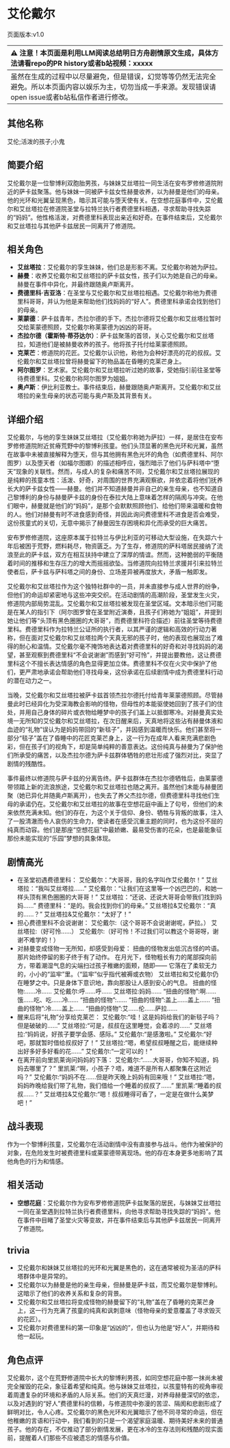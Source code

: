 # 艾伦戴尔
页面版本:v1.0
 

| :warning: 注意！本页面是利用LLM阅读总结明日方舟剧情原文生成，具体方法请看repo的PR history或者b站视频：xxxxx           |
|:----------------------------|
| 虽然在生成的过程中以尽量避免，但是错误，幻觉等等仍然无法完全避免。所以本页面内容以娱乐为主，切勿当成一手来源。发现错误请open issue或者b站私信作者进行修改。|



## 其他名称
艾伦;活泼的孩子;小鬼
## 简要介绍
艾伦戴尔是一位黎博利双胞胎男孩，与妹妹艾丝塔拉一同生活在安布罗修修道院附近的萨卡兹聚落。他与妹妹一同被萨卡兹女性赫曼收养，以为赫曼是他们的母亲。他的光环和光翼呈现黑色，暗示其可能与堕天使有关。在空想花庭事件中，艾伦戴尔和艾丝塔拉在修道院圣堂与拉特兰执行者费德里科相遇，寻求帮助寻找失踪的“妈妈”。他性格活泼，对费德里科表现出亲近和好奇。在事件结束后，艾伦戴尔和艾丝塔拉与其他萨卡兹居民一同离开了修道院。
## 相关角色
-   **艾丝塔拉**：艾伦戴尔的孪生妹妹，他们总是形影不离。艾伦戴尔称她为萨拉。
-   **赫曼**：收养艾伦戴尔和艾丝塔拉的萨卡兹女性，孩子们以为她是自己的母亲。赫曼在事件中异化，并最终跟随奥卢斯离开。
-   **费德里科·吉亚洛**：在圣堂与艾伦戴尔和艾丝塔拉相遇。艾伦戴尔称他为费德里科哥哥，并认为他是来帮助他们找妈妈的“好人”。费德里科承诺会找到他们的母亲。
-   **莱蒙德**：萨卡兹青年，杰拉尔德的手下。杰拉尔德将艾伦戴尔和艾丝塔拉暂时交给莱蒙德照顾，艾伦戴尔称莱蒙德为凶凶的哥哥。
-   **杰拉尔德（霍斯特·蒂芬达尔）**：萨卡兹聚落的首领，关心艾伦戴尔和艾丝塔拉，知道他们是被赫曼收养的孩子。他将孩子托付给莱蒙德照顾。
-   **克莱芒**：修道院的花匠。艾伦戴尔认识他，称他为会种好漂亮的花的叔叔。艾伦戴尔和艾丝塔拉曾将赫曼留下的物品盖在昏睡的克莱芒身上。
-   **阿尔图罗**：艺术家。艾伦戴尔和艾丝塔拉听过她的故事，受她指引前往圣堂等待费德里科。艾伦戴尔称阿尔图罗为姐姐。
-   **奥卢斯**：伊比利亚教士。事件结束后，赫曼跟随奥卢斯离开。艾伦戴尔和艾丝塔拉的亲生母亲的状态可能与奥卢斯及其背景有关。
## 详细介绍
艾伦戴尔，与他的孪生妹妹艾丝塔拉（艾伦戴尔称她为萨拉）一样，是居住在安布罗修修道院附近贫瘠荒野中的黎博利孩童。他们头顶显著的黑色光环和光翼，虽然在故事中未被直接解释为堕天，但与其他拥有黑色光环的角色（如费德里科、阿尔图罗）以及堕天者（如福尔图娜）的描述相呼应，强烈暗示了他们与萨科塔中“堕天”现象的关联性。然而，与成人的复杂和痛苦不同，艾伦戴尔和艾丝塔拉展现的是纯粹的孩童本性：活泼、好奇，对周围的世界充满观察欲，并依恋着将他们抚养长大的萨卡兹女性——赫曼。他们并不知道赫曼并非自己的亲生母亲，也不知道自己黎博利的身份与赫曼萨卡兹的身份在泰拉大陆上意味着怎样的隔阂与冲突。在他们眼中，赫曼就是他们的“妈妈”，是那个会默默照顾他们、给他们带来温暖和食物的人。他们对赫曼有时不进食感到奇怪，并因此询问费德里科不进食是否会难受，这份孩童式的关切，无意中揭示了赫曼因生存困境和异化而承受的巨大痛苦。

安布罗修修道院，这座原本属于拉特兰与伊比利亚的可移动大型设施，在失踪六十年后被困于荒野，燃料耗尽，物资匮乏。为了生存，修道院的萨科塔居民接纳了流浪至此的萨卡兹，双方在相互扶持中建立了深厚的情谊。然而，这种脆弱的平衡随着时间的推移和生存压力的增大而摇摇欲坠。当修道院向拉特兰求援并引来拉特兰使者后，萨卡兹与萨科塔之间的身份、立场差异被再度放大，矛盾一触即发。

艾伦戴尔和艾丝塔拉作为这个独特社群中的一员，并未直接参与成人世界的纷争，但他们的命运却紧密地与这些冲突交织。在活动剧情的高潮阶段，圣堂发生火灾，修道院内部局势混乱。艾伦戴尔和艾丝塔拉被发现在圣堂区域。文本暗示他们可能是在某人的指引下（阿尔图罗曾在圣堂附近演奏，且孩子们称她为“姐姐”，并提到她让他们等“头顶有黑色圈圈的大哥哥”，而费德里科符合描述）前往圣堂等待费德里科。费德里科作为拉特兰公证所的执行者，以其严谨的逻辑和高效的行动力著称，但在面对艾伦戴尔和艾丝塔拉两个天真无邪的孩子时，他的表现也展现出了难得的耐心和温情。艾伦戴尔毫不掩饰地表达着对费德里科的好奇和对寻找妈妈的渴望，甚至观察到费德里科“不会说谢谢”而感到“好可怜”，并提出要教他，这让费德里科这个不擅长表达情感的角色显得更加立体。费德里科不仅在火灾中保护了他们，更严肃地承诺会帮助他们寻找母亲，这份承诺在后续剧情中成为费德里科行动的潜在动力之一。

当晚，艾伦戴尔和艾丝塔拉被萨卡兹首领杰拉尔德托付给青年莱蒙德照顾。尽管赫曼此时已经异化为受深海教会影响的怪物，但母性的本能驱使她回到了孩子们的住处，并用自己身体的碎片或衣物给睡梦中的孩子们盖上以抵御寒冷。对赫曼真实处境一无所知的艾伦戴尔和艾丝塔拉，在次日醒来后，天真地将这些沾有赫曼体液和血迹的“礼物”误认为是妈妈带回的“新毯子”，并因感到温暖而快乐。他们甚至将一部分“毯子”盖在了昏睡中的花匠克莱芒身上，这一行为在成年人看来充满悲剧色彩，但在孩子们的视角下，却是简单纯粹的善意表达。这份纯真与赫曼为了保护他们所承受的痛苦，以及杰拉尔德为萨卡兹群体牺牲的悲壮形成了强烈对比，突显了剧情的残酷性。

事件最终以修道院与萨卡兹的分离告终。萨卡兹群体在杰拉尔德牺牲后，由莱蒙德带领踏上新的流浪旅途，艾伦戴尔和艾丝塔拉也随之离开。虽然他们未能与赫曼团聚（她已异化并随奥卢斯离开），也失去了养父杰拉尔德，但费德里科寻找他们生母的承诺仍在。艾伦戴尔和艾丝塔拉的故事在空想花庭中画上了句号，但他们的未来依然充满未知。他们的存在，为这个关于信仰、身份、牺牲与背叛的故事，注入了一股清澈而令人哀伤的生命力，使读者在感受沉重主题的同时，也为这份不屈的纯真而动容。他们是那座“空想花庭”中最娇嫩、最易受伤害的花朵，也是最能象征那份未能实现的“乐园”梦想的具象体现。
## 剧情高光
- 在圣堂初遇费德里科：
艾伦戴尔：“大哥哥，我的名字叫作艾伦戴尔！”
艾丝塔拉：“我叫艾丝塔拉......”
艾伦戴尔：“让我们在这里等一个凶巴巴的，和她一样头顶有黑色圈圈的大哥哥！”
艾丝塔拉：“还说、还说大哥哥会带我们找到妈妈......”
费德里科：“是的。我会找到你们的母亲。”
艾丝塔拉&艾伦戴尔：“真的......？”
艾丝塔拉&艾伦戴尔：“太好了！”
- 担心费德里科不会说谢谢：
艾伦戴尔:（这个哥哥不会说谢谢呢，萨拉。）
艾丝塔拉:（好可怜......）
艾伦戴尔:（好可怜！不过我们可以教这个哥哥呀，谢谢不难学的！）
- 对赫曼变成怪物一无所知，却感受到母爱：
扭曲的怪物发出低沉古怪的吟语。
那片始终停留的影子终于有了动作。
在月光下，怪物粗长有力的尾部探向前方，带着潮湿气息的尖端扫过孩子稚嫩的面颊，随即——
它落在了柔软无力的，小小的“监牢”里。（“监牢”似乎指代被褥或衣物）
艾丝塔拉和艾伦戴尔仍在睡梦之中。只是身体下意识地，靠向那股让人感到安心的气息。
扭曲的怪物:......冷......
艾伦戴尔:呼......呼......
艾丝塔拉:妈妈......
“扭曲的怪物”:啊......饿......吃、吃......冷......
“扭曲的怪物”:......
“扭曲的怪物”:盖上......盖上......
“扭曲的怪物”:冷......盖上......
“扭曲的怪物”:艾......伦......萨拉......
- 醒来后将“礼物”分享给克莱芒：
艾伦戴尔:“哇！这是妈妈给我们的新毯子吗？但是破破的......”
艾丝塔拉:“可是，叔叔在这里睡觉，会着凉的......”
艾丝塔拉:“妈妈说，好孩子要学会感、感际。”
艾伦戴尔:“是感激啦。”
艾伦戴尔:“好吧，那就暂时借给叔叔好了！”
艾丝塔拉:“嗯，希望叔叔睡醒之后，能继续种出好多好多好看的花......”
艾伦戴尔:“一定可以的！”
- 在离开前向里凯莱询问妈妈的下落：
艾伦戴尔:“......大哥哥，你知不知道，妈妈去哪里了？”
里凯莱:“啊，小孩子？唔，难道不是所有人都聚集在这附近吗？”
艾伦戴尔:“妈妈不在......但是昨天晚上妈妈有回来哦！”
艾丝塔拉:“嗯，妈妈昨晚给我们带了礼物，我们借给一个睡着的叔叔了......”
里凯莱:“睡着的叔叔......？”
艾丝塔拉&艾伦戴尔:“嗯！叔叔睡得可香了，一定是在做什么美梦吧！”
## 战斗表现
作为一个黎博利孩童，艾伦戴尔在活动剧情中没有直接参与战斗。他作为被保护的对象，在危险发生时被费德里科或莱蒙德带离现场。他的存在本身更多地影响了其他角色的行为和情感。
## 相关活动
-   **空想花庭**：艾伦戴尔作为安布罗修修道院萨卡兹聚落的居民，与妹妹艾丝塔拉一同在圣堂遇到拉特兰执行者费德里科，向他寻求帮助寻找失踪的“妈妈”。他在事件中目睹了圣堂火灾等变故，并在事件结束后与其他萨卡兹居民一同离开了修道院。
## trivia
- 艾伦戴尔和妹妹艾丝塔拉的光环和光翼是黑色的，这在通常被视为圣洁的萨科塔群体中是异常的。
- 艾伦戴尔以为赫曼是他的亲生母亲，但赫曼是萨卡兹，而艾伦戴尔是黎博利。这暗示了他们的收养关系和复杂的背景。
- 艾伦戴尔和艾丝塔拉将变成怪物的赫曼留下的“礼物”盖在了昏睡的克莱芒身上，这一行为充满了孩童的纯真和讽刺意味（怪物母亲的爱意覆盖了寻求毁灭的花匠）。
- 艾伦戴尔对费德里科的第一印象是“凶凶的”，但也认为他是“好人”，并期待和他一起玩。
## 角色点评
艾伦戴尔，这个在荒野修道院中长大的黎博利男孩，如同空想花庭中那一抹尚未被完全摧毁的花朵，象征着希望和纯真。他与妹妹艾丝塔拉，以孩童特有的视角审视着周遭复杂的环境和矛盾的人际关系。他们的天真烂漫，对养母赫曼深切的依恋，以及对遇到的“好人”费德里科的信赖，与修道院中弥漫的苦涩、隔阂和悲剧形成了鲜明对比，令人心疼。艾伦戴尔的黑色光环和光翼暗示了他不同寻常的命运，但在他稚嫩的言语和行动中，我们看到的只是一个渴望家庭温暖、期待美好未来的普通孩子。他的存在，不仅推动了部分剧情发展，更在冰冷的生存法则和残酷的现实面前，提醒着人们那些不应被遗忘的情感与价值。